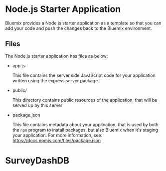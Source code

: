# Node.js Starter Application

Bluemix provides a Node.js starter application as a template so that you can
add your code and push the changes back to the Bluemix environment.

## Files

The Node.js starter application has files as below:

* app.js

	This file contains the server side JavaScript code for your application
	written using the express server package.

* public/

	This directory contains public resources of the application, that will be
	served up by this server

* package.json

	This file contains metadata about your application, that is used by both
	the `npm` program to install packages, but also Bluemix when it's
	staging your application.  For more information, see:
	<https://docs.npmjs.com/files/package.json>
# SurveyDashDB
